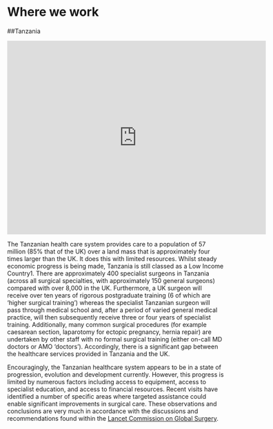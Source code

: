 # Where we work

##Tanzania
<iframe src="https://www.google.com/maps/embed?pb=!1m18!1m12!1m3!1d8120963.588463504!2d30.49079376655073!3d-6.353348678402388!2m3!1f0!2f0!3f0!3m2!1i1024!2i768!4f13.1!3m3!1m2!1s0x184b51314869a111%3A0x885a17314bc1c430!2sTanzania!5e0!3m2!1sen!2suk!4v1573380613063!5m2!1sen!2suk" width="600" height="450" frameborder="0" style="border:0;" allowfullscreen=""></iframe>

The Tanzanian health care system provides care to a population of 57 million (85% that of the UK) over a land mass that is approximately four times larger than the UK. It does this with limited resources. Whilst steady economic progress is being made, Tanzania is still classed as a Low Income Country1. There are approximately 400 specialist surgeons in Tanzania (across all surgical specialties, with approximately 150 general surgeons) compared with over 8,000 in the UK. Furthermore, a UK surgeon will receive over ten years of rigorous postgraduate training (6 of which are ‘higher surgical training’) whereas the specialist Tanzanian surgeon will pass through medical school and, after a period of varied general medical practice, will then subsequently receive three or four years of specialist training. Additionally, many common surgical procedures (for example caesarean section, laparotomy for ectopic pregnancy, hernia repair) are undertaken by other staff with no formal surgical training (either on-call MD doctors or AMO ‘doctors’). Accordingly, there is a significant gap between the healthcare services provided in Tanzania and the UK.

Encouragingly, the Tanzanian healthcare system appears to be in a state of progression, evolution and development currently. However, this progress is limited by numerous factors including access to equipment, access to specialist education, and access to financial resources. Recent visits have identified a number of specific areas where targeted assistance could enable significant improvements in surgical care. These observations and conclusions are very much in accordance with the discussions and recommendations found within the [Lancet Commission on Global Surgery](https://www.thelancet.com/commissions/global-surgery).

